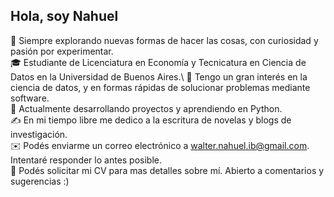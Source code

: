 ## Hola, soy Nahuel 


🌱 Siempre explorando nuevas formas de hacer las cosas, con curiosidad y pasión por experimentar.\
🎓 Estudiante de Licenciatura en Economía y Tecnicatura en Ciencia de Datos en la Universidad de Buenos Aires.\ 
📝 Tengo un gran interés en la ciencia de datos, y en formas rápidas de solucionar problemas mediante software.\
🔭 Actualmente desarrollando proyectos y aprendiendo en Python.\
✍️ En mi tiempo libre me dedico a la escritura de novelas y blogs de investigación.\
✉️ Podés enviarme un correo electrónico a walter.nahuel.ib@gmail.com. Intentaré responder lo antes posible.\
📄 Podés solicitar mi CV para mas detalles sobre mí. Abierto a comentarios y sugerencias :)
